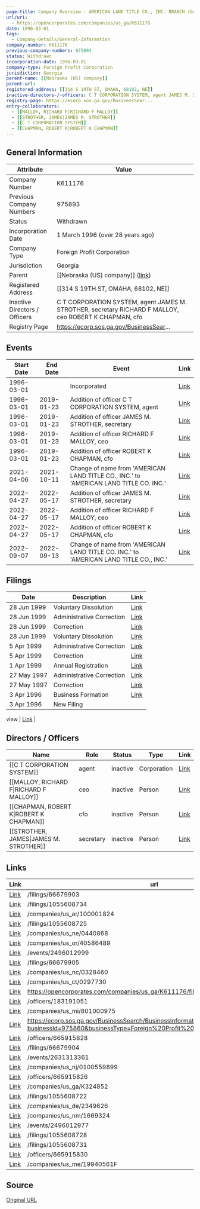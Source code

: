 ```yaml
---
page-title: Company Overview - AMERICAN LAND TITLE CO., INC. BRANCH (Georgia - K611176)
url/uri:
  - https://opencorporates.com/companies/us_ga/K611176
date: 1996-03-01
tags:
  - Company-Details/General-Information
company-number: K611176
previous-company-numbers: 975893
status: Withdrawn
incorporation-date: 1996-03-01
company-type: Foreign Profit Corporation
jurisdiction: Georgia
parent-name: [[Nebraska (US) company]]
parent-url: 
registered-address: [[314 S 19TH ST, OMAHA, 68102, NE]]
inactive-directors-/-officers: C T CORPORATION SYSTEM, agent JAMES M. STROTHER, secretary RICHARD F MALLOY, ceo ROBERT K CHAPMAN, cfo
registry-page: https://ecorp.sos.ga.gov/BusinessSear...
entry-collaborators:
  - [[MALLOY, RICHARD F|RICHARD F MALLOY]]
  - [[STROTHER, JAMES|JAMES M. STROTHER]]
  - [[C T CORPORATION SYSTEM]]
  - [[CHAPMAN, ROBERT K|ROBERT K CHAPMAN]]
---
```


## General Information
| Attribute          | Value                                       |
|--------------------|---------------------------------------------|
| Company Number     | K611176                                     |
| Previous Company Numbers | 975893                                      |
| Status             | Withdrawn                                   |
| Incorporation Date | 1 March 1996 (over 28 years ago)            |
| Company Type       | Foreign Profit Corporation                  |
| Jurisdiction       | Georgia                                     |
| Parent             | [[Nebraska (US) company]] ([link]())        |
| Registered Address | [[314 S 19TH ST, OMAHA, 68102, NE]]         |
| Inactive Directors / Officers | C T CORPORATION SYSTEM, agent JAMES M. STROTHER, secretary RICHARD F MALLOY, ceo ROBERT K CHAPMAN, cfo |
| Registry Page      | https://ecorp.sos.ga.gov/BusinessSear...    |

## Events

| Start Date | End Date   | Event                                                   | Link |
|------------|------------|-------------------------------------------------------|------|
| 1996-03-01 |            | Incorporated                                            | [Link](https://opencorporates.com/events/976537079) |
| 1996-03-01 | 2019-01-23 | Addition of officer C T CORPORATION SYSTEM, agent       | [Link](https://opencorporates.com/events/976536881) |
| 1996-03-01 | 2019-01-23 | Addition of officer JAMES M. STROTHER, secretary        | [Link](https://opencorporates.com/events/976536947) |
| 1996-03-01 | 2019-01-23 | Addition of officer RICHARD F MALLOY, ceo               | [Link](https://opencorporates.com/events/976536995) |
| 1996-03-01 | 2019-01-23 | Addition of officer ROBERT K CHAPMAN, cfo               | [Link](https://opencorporates.com/events/976537019) |
| 2021-04-06 | 2021-10-11 | Change of name from 'AMERICAN LAND TITLE CO., INC.' to 'AMERICAN LAND TITLE CO. INC.' | [Link](https://opencorporates.com/events/2320632476) |
| 2022-04-27 | 2022-05-17 | Addition of officer JAMES M. STROTHER, secretary        | [Link](https://opencorporates.com/events/2496012999) |
| 2022-04-27 | 2022-05-17 | Addition of officer RICHARD F MALLOY, ceo               | [Link](https://opencorporates.com/events/2496012977) |
| 2022-04-27 | 2022-05-17 | Addition of officer ROBERT K CHAPMAN, cfo               | [Link](https://opencorporates.com/events/2496012985) |
| 2022-09-07 | 2022-09-13 | Change of name from 'AMERICAN LAND TITLE CO. INC.' to 'AMERICAN LAND TITLE CO., INC.' | [Link](https://opencorporates.com/events/2631313361) |

## Filings
| Date        | Description                    | Link |
|-------------|--------------------------------|-------|
| 28 Jun 1999 | Voluntary Dissolution          | [Link](https://opencorporates.com/filings/1055608734) |
| 28 Jun 1999 | Administrative Correction      | [Link](https://opencorporates.com/filings/1055608731) |
| 28 Jun 1999 | Correction                     | [Link](https://opencorporates.com/filings/66679905) |
| 28 Jun 1999 | Voluntary Dissolution          | [Link](https://opencorporates.com/filings/66679904) |
| 5 Apr 1999  | Administrative Correction      | [Link](https://opencorporates.com/filings/1055608728) |
| 5 Apr 1999  | Correction                     | [Link](https://opencorporates.com/filings/66679903) |
| 1 Apr 1999  | Annual Registration            | [Link](https://opencorporates.com/filings/1055608725) |
| 27 May 1997 | Administrative Correction      | [Link](https://opencorporates.com/filings/1055608722) |
| 27 May 1997 | Correction                     | [Link](https://opencorporates.com/filings/66679902) |
| 3 Apr 1996  | Business Formation             | [Link](https://opencorporates.com/filings/1055608719) |
| 3 Apr 1996  | New Filing

view               | [Link](https://opencorporates.com/filings/66679901) |

## Directors / Officers
| Name                 | Role            | Status     | Type        | Link |
|----------------------|-----------------|------------|-------------|------|
| [[C T CORPORATION SYSTEM]] | agent           | inactive   | Corporation | [Link](https://opencorporates.com/officers/183191051) |
| [[MALLOY, RICHARD F\|RICHARD F MALLOY]] | ceo             | inactive   | Person      | [Link](https://opencorporates.com/officers/665915826) |
| [[CHAPMAN, ROBERT K\|ROBERT K CHAPMAN]] | cfo             | inactive   | Person      | [Link](https://opencorporates.com/officers/665915828) |
| [[STROTHER, JAMES\|JAMES M. STROTHER]] | secretary       | inactive   | Person      | [Link](https://opencorporates.com/officers/665915830) |

## Links
| Link   | url                            
|--------|--------------------------------|
| [Link](/filings/66679903) |/filings/66679903             |
| [Link](/filings/1055608734) |/filings/1055608734           |
| [Link](/companies/us_ar/100001824) |/companies/us_ar/100001824    |
| [Link](/filings/1055608725) |/filings/1055608725           |
| [Link](/companies/us_ne/0440868) |/companies/us_ne/0440868      |
| [Link](/companies/us_or/40586489) |/companies/us_or/40586489     |
| [Link](/events/2496012999) |/events/2496012999            |
| [Link](/filings/66679905) |/filings/66679905             |
| [Link](/companies/us_nc/0328460) |/companies/us_nc/0328460      |
| [Link](/companies/us_ct/0297730) |/companies/us_ct/0297730      |
| [Link](https://opencorporates.com/companies/us_ga/K611176/filings) |https://opencorporates.com/companies/us_ga/K611176/filings|
| [Link](/officers/183191051) |/officers/183191051           |
| [Link](/companies/us_mi/801000975) |/companies/us_mi/801000975    |
| [Link](https://ecorp.sos.ga.gov/BusinessSearch/BusinessInformation?businessId=975860&businessType=Foreign%20Profit%20Corporation&fromSearch=True) |https://ecorp.sos.ga.gov/BusinessSearch/BusinessInformation?businessId=975860&businessType=Foreign%20Profit%20Corporation&fromSearch=True|
| [Link](/officers/665915828) |/officers/665915828           |
| [Link](/filings/66679904) |/filings/66679904             |
| [Link](/events/2631313361) |/events/2631313361            |
| [Link](/companies/us_nj/0100559899) |/companies/us_nj/0100559899   |
| [Link](/officers/665915826) |/officers/665915826           |
| [Link](/companies/us_ga/K324852) |/companies/us_ga/K324852      |
| [Link](/filings/1055608722) |/filings/1055608722           |
| [Link](/companies/us_de/2349626) |/companies/us_de/2349626      |
| [Link](/companies/us_nm/1669324) |/companies/us_nm/1669324      |
| [Link](/events/2496012977) |/events/2496012977            |
| [Link](/filings/1055608728) |/filings/1055608728           |
| [Link](/filings/1055608731) |/filings/1055608731           |
| [Link](/officers/665915830) |/officers/665915830           |
| [Link](/companies/us_me/19940561F) |/companies/us_me/19940561F    |

## Source
[Original URL](https://opencorporates.com/companies/us_ga/K611176)
